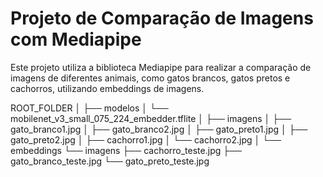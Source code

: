 # Projeto de Comparação de Imagens com Mediapipe

Este projeto utiliza a biblioteca Mediapipe para realizar a comparação de imagens de diferentes animais, como gatos brancos, gatos pretos e cachorros, utilizando embeddings de imagens.

ROOT_FOLDER
│
├── modelos
│   └── mobilenet_v3_small_075_224_embedder.tflite
│
├── imagens
│   ├── gato_branco1.jpg
│   ├── gato_branco2.jpg
│   ├── gato_preto1.jpg
│   ├── gato_preto2.jpg
│   ├── cachorro1.jpg
│   └── cachorro2.jpg
│
└── embeddings
    └── imagens
        ├── cachorro_teste.jpg
        ├── gato_branco_teste.jpg
        └── gato_preto_teste.jpg
